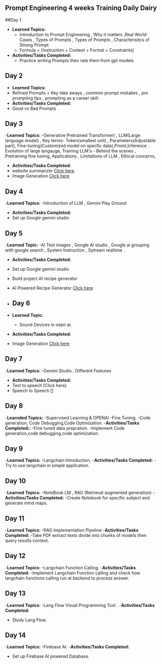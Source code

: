 ## Prompt Engineering 4 weeks Training Daily Dairy

##Day 1 

- **Learned Topics:**  
  - Introduction to Prompt Engineering , Why it matters ,Real World Cases ,  Types of Prompts , Types of Prompts , Characterisitcs of Strong Prompt
  - Formula = [Instruction + Context + Format + Constraints]
- **Activities/Tasks Completed:**  
  - Practice writing Prompts then rate them from gpt models
    
## Day 2

- **Learned Topics:**
 - Refined Prompts = Key take aways , common prompt mistakes , pro prompting tips , prompting as a career skill.
- **Activities/Tasks Completed:**
 - Good vs Bad Prompts
  
## Day 3

-**Learned Topics:**
 -Generative Pretrained Transformer) , LLM(Large language model) , Key terms- Token(smallest unit) , Parameters(Adjustable part), Fine-tuning(Customized model on specfic data),Promt,Inference . Evolution of large langauge, Training LLM's - Behind the scenes , Pretraining fine tuning, Applications , Limitations of LLM , Ethical concerns,
- **Activities/Tasks Completed:**
 - website summarizer [Click here](https://github.com/Navjot1805/Web-Summarizer)
 - Image Generation [Click here](https://github.com/Navjot1805/Image_Generator)

## Day 4 

-**Learned Topics:**
 -Introduction of LLM , Gemini Play Ground 
- **Activities/Tasks Completed:**
 - Set up Google gemini studio
  
## Day 5

-**Learned Topic:**
 -AI Text images , Google AI studio , Google ai grouping with google search , System Instruction , Sytream realtime .

- **Activities/Tasks Completed:**
 - Set up Google gemini studio
 - Build project AI recipe generator
 - AI Powered Recipe Generator [Click here](https://aistudio.google.com/app/prompts?state=%7B%22ids%22:%5B%221qfwNKVPgwlgyFRxD2VDDVjI2zG0x87wg%22%5D,%22action%22:%22open%22,%22userId%22:%22109923572161438867239%22,%22resourceKeys%22:%7B%7D%7D&usp=sharing)

- ## Day 6

- **Learned Topic:**
  - Sound Devices in oepn ai.
- **Activities/Tasks Completed:**
 - Image Generation [Click here](https://github.com/Navjot1805/Image_Generator)


  ## Day 7

  -**Learned Topics:**
   -Gemini Studio , Different Features
  - **Activities/Tasks Completed:**
  - Text to speech [Click here]
  - Speech to Speech []

  ## Day 8

  -**Learnded Topics:**
    -Supervised Learning & OPENAI
    -Fine Tuning.
    -Code generation, Code Debugging,Code Optimization.
  -**Activities/Tasks Completed::**
   -Fine tuned data prepration.
   -Implement Code generation,code debugging,code optimization.

 ## Day 9

 -**Learned Topics:**
  -Langchain Introduction.
-**Activities/Tasks Completed:**
 -Try to use langchain in simple application.

 ## Day 10
 -**Learned Topics:**
  -NoteBook LM , RAG (Retrieval augmented generation)
-**Activities/Tasks Completed:**
 -Create Notebook for specific subject and generate mind maps.

## Day 11
-**Learned Topics:**
  -RAG Implementation Pipeline
-**Activities/Tasks Completed:**
 -Take PDF extract texts divide into chunks of models then query results context.

## Day 12
-**Learned Topics:**
  -Langchain Function Calling.
-**Activities/Tasks Completed:**
 -Implement Langchain Function calling and check how langchain functions calling run at backend to process answer.

## Day 13
-**Learned Topics:**
  -Lang Flow Visual Programming Tool .
-**Activities/Tasks Completed:**
 - Study Lang Flow.

## Day 14
-**Learned Topics:**
  -Firebase AI.
-**Activities/Tasks Completed:**
 - Set up Firebase AI powered Database.



  



